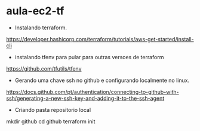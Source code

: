 # aula-ec2-tf

- Instalando terraform.

https://developer.hashicorp.com/terraform/tutorials/aws-get-started/install-cli

- instalando tfenv para pular para outras versoes de terraform

https://github.com/tfutils/tfenv

- Gerando uma chave ssh no github e configurando localmente no linux.

https://docs.github.com/pt/authentication/connecting-to-github-with-ssh/generating-a-new-ssh-key-and-adding-it-to-the-ssh-agent

- Criando pasta repositorio local

mkdir github
cd github
terraform init


